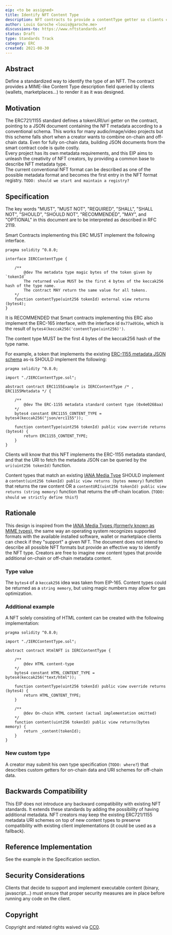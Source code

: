 ```yaml
---
eip: <to be assigned>
title: Identify NFT Content Type
description: NFT contracts to provide a contentType getter so clients can identify the type of NFT and how to fetch metadata
author: Louis Garoche <louis@garoche.me>
discussions-to: https://www.nftstandards.wtf
status: Draft
type: Standards Track
category: ERC
created: 2021-08-30
---
```


## Abstract
Define a standardized way to identify the type of an NFT. The contract provides a MIME-like Content Type description field queried by clients (wallets, marketplaces...) to render it as it was designed.

## Motivation
The ERC721/1155 standard defines a tokenURI/uri getter on the contract, pointing to a JSON document containing the NFT metadata according to a conventional schema. This works for many audio/image/video projects but this scheme falls short when a creator wants to combine on-chain and off-chain data. Even for fully on-chain data, building JSON documents from the smart contract code is quite costly. <br>
Every project has its own metadata requirements, and this EIP aims to unleash the creativity of NFT creators, by providing a common base to describe NFT metadata type.<br>
The current conventional NFT format can be described as one of the possible metadata format and becomes the first entry in the NFT format registry.
```TODO: should we start and maintain a registry?```

## Specification
The key words "MUST", "MUST NOT", "REQUIRED", "SHALL", "SHALL NOT", "SHOULD", "SHOULD NOT", "RECOMMENDED", "MAY", and "OPTIONAL" in this document are to be interpreted as described in RFC 2119.<br>

Smart Contracts implementing this ERC MUST implement the following interface.

```solidity
pragma solidity ^0.8.0;

interface IERCContentType {
    
    /**
        @dev The metadata type magic bytes of the token given by `tokenId` 
        The returned value MUST be the first 4 bytes of the keccak256 hash of the type name.
        The contract MAY return the same value for all tokens.
    */
    function contentType(uint256 tokenId) external view returns (bytes4);
}
```

It is RECOMMENDED that Smart contracts implementing this ERC also implement the ERC-165 interface, with the interface id ```0x77ad916e```, which is the result of ```bytes4(keccak256('contentType(uint256)')```.

The content type MUST be the first 4 bytes of the keccak256 hash of the type name. <br>

For example, a token that implements the existing [ERC-1155 metadata JSON schema](https://eips.ethereum.org/EIPS/eip-1155#metadata) as-is SHOULD implement the following:
```solidity
pragma solidity ^0.8.0;

import "./IERCContentType.sol";

abstract contract ERC1155Example is IERCContentType /* , ERC1155Metadata */ {
    
    /**
        @dev The ERC-1155 metadata standard content type (0x4e0268aa)
    */
    bytes4 constant ERC1155_CONTENT_TYPE = bytes4(keccak256("json/erc1155"));
    
    function contentType(uint256 tokenId) public view override returns (bytes4) {
        return ERC1155_CONTENT_TYPE;
    } 
}
```
Clients will know that this NFT implements the ERC-1155 metadata standard, and that the URI to fetch the metadata JSON can be queried by the ```uri(uint256 tokenId)``` function.

Content types that match an existing [IANA Media Type](https://www.iana.org/assignments/media-types/media-types.xhtml) SHOULD implement a ```content(uint256 tokenId) public view returns (bytes memory)``` function that returns the raw content OR a ```contentURI(uint256 tokenId) public view returns (string memory)``` function that returns the off-chain location. (```TODO: should we strictly define this?```)

## Rationale
This design is inspired from the [IANA Media Types (formerly known as MIME types)](https://www.iana.org/assignments/media-types/media-types.xhtml), the same way an operating system recognizes supported formats with the available installed software, wallet or marketplace clients can check if they "support" a given NFT. The document does not intend to describe all possible NFT formats but provide an effective way to identify the NFT type. Creators are free to imagine new content types that provide additional on-chain or off-chain metadata content.

### Type value
The ```bytes4``` of a ```keccak256``` idea was taken from EIP-165. Content types could be returned as a ```string memory```, but using magic numbers may allow for gas optimization.

### Additional example
A NFT solely consisting of HTML content can be created with the following implementation:
```solidity
pragma solidity ^0.8.0;

import "./IERCContentType.sol";

abstract contract HtmlNFT is IERCContentType {
    
    /**
        @dev HTML content-type
    */
    bytes4 constant HTML_CONTENT_TYPE = bytes4(keccak256("text/html"));
    
    function contentType(uint256 tokenId) public view override returns (bytes4) {
        return HTML_CONTENT_TYPE;
    }
    
    /**
        @dev On-chain HTML content (actual implementation omitted)
    */
    function content(uint256 tokenId) public view returns(bytes memory) {
        return _content(tokenId);
    }
}
```

### New custom type
A creator may submit his own type specification (```TODO: where?```) that describes custom getters for on-chain data and URI schemes for off-chain data.

## Backwards Compatibility
This EIP does not introduce any backward compatibility with existing NFT standards. It extends these standards by adding the possibility of having additional metadata.
NFT creators may keep the existing ERC721/1155 metadata URI schemes on top of new content types to preserve compatibility with existing client implementations (it could be used as a fallback).

## Reference Implementation
See the example in the Specification section.

## Security Considerations
Clients that decide to support and implement executable content (binary, javascript...) must ensure that proper security measures are in place before running any code on the client.

## Copyright
Copyright and related rights waived via [CC0](https://creativecommons.org/publicdomain/zero/1.0/).

